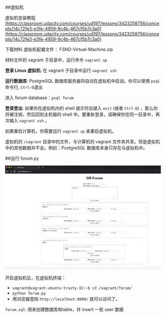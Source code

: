 ##虚拟机

虚拟机安装教程 [https://classroom.udacity.com/courses/ud197/lessons/3423258756/concepts/14c72fe3-e3fe-4959-9c4b-467cf5b7c3a0](https://classroom.udacity.com/courses/ud197/lessons/3423258756/concepts/14c72fe3-e3fe-4959-9c4b-467cf5b7c3a0)

下载材料 虚拟机配置文件： FSND-Virtual-Machine.zip

材料文件的 vagrant 子目录中，运行命令 `vagrant up`

**登录 Linux 虚拟机**: 在 vagrant 子目录中运行 `vagrant ssh` 

**运行数据库**: PostgreSQL 数据库服务器将自动在虚拟机中启动。你可以使用 `psql` 命令行, `Ctrl-D`退出

进入 forum database：`psql forum`

**登录登出**: 如果你在虚拟机内的 shell 提示符后键入 `exit` (或者 `Ctrl-D`) ，那么你将被注销，然后回到主机器的 shell 中。要重新登录，请确保你在同一目录中，再次输入 `vagrant ssh` 。

如果重启计算机，你需要运行 `vagrant up` 来重启虚拟机。

虚拟机的 `/vagrant` 目录中的文件，与计算机的 vagrant 文件夹共享。但是虚拟机中的其他数据并不会。例如：PostgreSQL 数据库本身只存在与虚拟机中。

##运行 forum.py 

![gif](show_forum.gif)

开启虚拟机后，在虚拟机终端：

- `vagrant@vagrant-ubuntu-trusty-32:~$ cd /vagrant/forum/`
- `python forum.py `
- 用浏览器登陆 `http://localhost:8000/` 就可以访问了。

`forum.sql`: 用来创建数据库和table，并 insert 一些 user 数据
